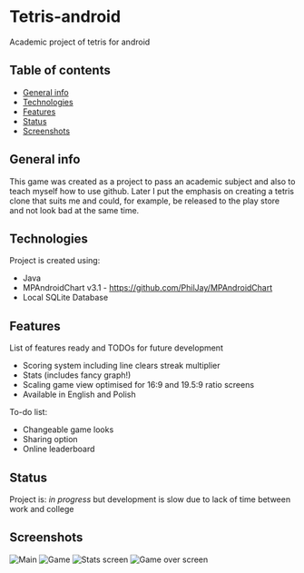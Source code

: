 # Tetris-android
Academic project of tetris for android
## Table of contents
* [General info](#general-info)
* [Technologies](#technologies)
* [Features](#features)
* [Status](#status)
* [Screenshots](#screenshots)

## General info
This game was created as a project to pass an academic subject and also to teach myself how to use github. Later I put the emphasis on creating a tetris clone that suits me and could, for example, be released to the play store and not look bad at the same time.
	
## Technologies
Project is created using:
* Java
* MPAndroidChart v3.1 - https://github.com/PhilJay/MPAndroidChart
* Local SQLite Database
	
## Features
List of features ready and TODOs for future development
* Scoring system including line clears streak multiplier
* Stats (includes fancy graph!)
* Scaling game view optimised for 16:9 and 19.5:9 ratio screens
* Available in English and Polish

To-do list:
* Changeable game looks
* Sharing option
* Online leaderboard

## Status
Project is: _in progress_ but development is slow due to lack of time between work and college

## Screenshots
![Main](https://raw.githubusercontent.com/avatarp/Tetris-android/master/screenshots/Screenshot_1.png)
![Game](https://raw.githubusercontent.com/avatarp/Tetris-android/master/screenshots/Screenshot_2.png)
![Stats screen](https://raw.githubusercontent.com/avatarp/Tetris-android/master/screenshots/Screenshot_3.png)
![Game over screen](https://raw.githubusercontent.com/avatarp/Tetris-android/master/screenshots/Screenshot_4.png)

